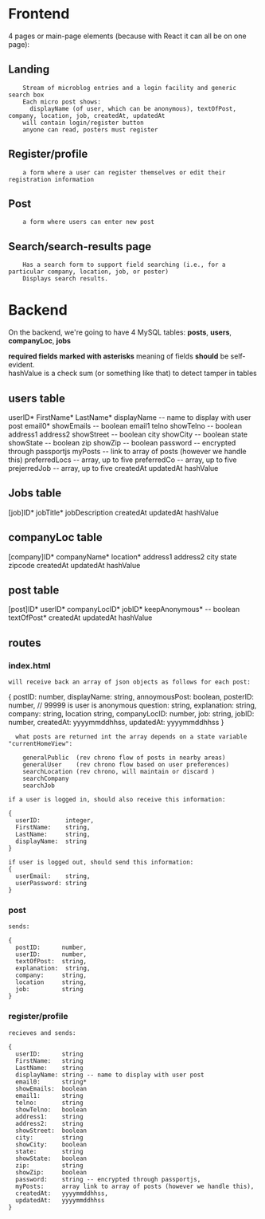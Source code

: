 # Frontend

4 pages or main-page elements (because with React it can all be on one page):

## Landing

    	Stream of microblog entries and a login facility and generic search box
    	Each micro post shows:
    	  displayName (of user, which can be anonymous), textOfPost, company, location, job, createdAt, updatedAt
        will contain login/register button
        anyone can read, posters must register

## Register/profile

    	a form where a user can register themselves or edit their registration information

## Post

    	a form where users can enter new post

## Search/search-results page

    	Has a search form to support field searching (i.e., for a particular company, location, job, or poster)
    	Displays search results.

# Backend

On the backend, we're going to have 4 MySQL tables: **posts**, **users**, **companyLoc**, **jobs**

**required fields marked with asterisks**
meaning of fields **should** be self-evident.  
 hashValue is a check sum (or something like that) to detect tamper in tables

## users table

userID*
FirstName*
LastName*
displayName -- name to display with user post
email0*
showEmails -- boolean
email1
telno
showTelno -- boolean
address1
address2
showStreet -- boolean
city
showCity -- boolean
state
showState -- boolean
zip
showZip -- boolean
password -- encrypted through passportjs
myPosts -- link to array of posts (however we handle this)
preferredLocs -- array, up to five
preferredCo -- array, up to five
prejerredJob -- array, up to five
createdAt
updatedAt
hashValue

## Jobs table

[job]ID*
jobTitle*
jobDescription
createdAt
updatedAt
hashValue

## companyLoc table

[company]ID*
companyName*
location\*
address1
address2
city
state
zipcode
createdAt
updatedAt
hashValue

## post table

[post]ID*
userID*
companyLocID*
jobID*
keepAnonymous* -- boolean
textOfPost*
createdAt
updatedAt
hashValue

## routes

### index.html

    will receive back an array of json objects as follows for each post:

{
  postID: number,
  displayName: string,
  annoymousPost: boolean,
  posterID: number,  // 99999 is user is anonymous
  question: string,
  explanation: string,
  company: string,
  location string,
  companyLocID: number,
  job: string,
  jobID: number,
  createdAt: yyyymmddhhss,
  updatedAt: yyyymmddhhss
}

      what posts are returned int the array depends on a state variable "currentHomeView":

        generalPublic  (rev chrono flow of posts in nearby areas)
        generalUser    (rev chrono flow based on user preferences)
        searchLocation (rev chrono, will maintain or discard )
        searchCompany  
        searchJob

    if a user is logged in, should also receive this information:

    {
      userID:       integer,
      FirstName:    string,
      LastName:     string,
      displayName:  string
    }

    if user is logged out, should send this information:
    {
      userEmail:    string,
      userPassword: string
    }

### post

    sends:

    {
      postID:      number,
      userID:      number,
      textOfPost:  string,
      explanation:  string,
      company:     string,
      location     string,
      job:         string
    }

### register/profile

    recieves and sends:

    {
      userID:      string
      FirstName:   string
      LastName:    string
      displayName: string -- name to display with user post
      email0:      string*
      showEmails:  boolean
      email1:      string
      telno:       string
      showTelno:   boolean
      address1:    string
      address2:    string
      showStreet:  boolean
      city:        string
      showCity:    boolean
      state:       string
      showState:   boolean
      zip:         string
      showZip:     boolean
      password:    string -- encrypted through passportjs,
      myPosts:     array link to array of posts (however we handle this),
      createdAt:   yyyymmddhhss,
      updatedAt:   yyyymmddhhss
    }
